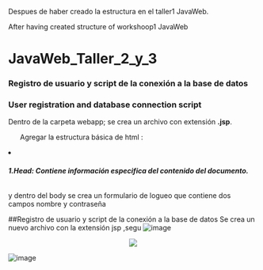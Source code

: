 <p>Despues de haber creado la estructura en el taller1 JavaWeb.</p>
<p>After having created structure of workshoop1 JavaWeb</p>

# JavaWeb_Taller_2_y_3

<h3>Registro de usuario y script de la conexión a la base de datos</h3>
<h3>User registration and database connection script</h3>

Dentro de la carpeta webapp; se crea un archivo con extensión <b>.jsp</b>. <ul>Agregar la estructura básica de html :</ul><li><h6><b>1.Head: Contiene información especifica del contenido del documento.</b></h6>y dentro del body se crea un formulario de logueo que contiene dos campos nombre y contraseña  

##Registro de usuario y script de la conexión a la base de datos
Se crea un nuevo archivo con la extensión jsp ,segu
![image](https://user-images.githubusercontent.com/128232148/236692495-c04bb193-58ca-4e37-92a3-f3d8a77b3363.png)

<p align="center">
  <img src="https://user-images.githubusercontent.com/128232148/236692560-233e2319-355b-464c-b218-f1a41f3a55b6.png" />
</p>

![image](https://user-images.githubusercontent.com/128232148/236692510-b9ce1773-329f-4ee1-b1b4-a16817aca87f.png)
